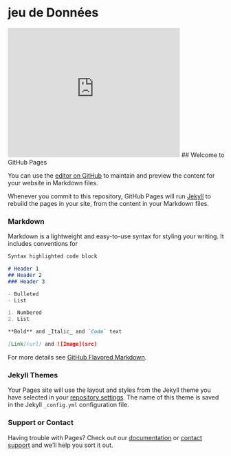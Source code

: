# jeu de Données
<iframe src="https://data.opendatasoft.com/explore/embed/dataset/accidents-corporels-de-la-circulation-millesime@public/table/?disjunctive.com_name&disjunctive.dep_code&disjunctive.dep_name&disjunctive.epci_code&disjunctive.epci_name&disjunctive.reg_code&disjunctive.reg_name&disjunctive.com_code&static=false&datasetcard=false" width="400" height="300" frameborder="0"></iframe>
## Welcome to GitHub Pages

You can use the [editor on GitHub](https://github.com/228-Ayao/Examen_final_dataviz/edit/gh-pages/index.md) to maintain and preview the content for your website in Markdown files.

Whenever you commit to this repository, GitHub Pages will run [Jekyll](https://jekyllrb.com/) to rebuild the pages in your site, from the content in your Markdown files.

### Markdown

Markdown is a lightweight and easy-to-use syntax for styling your writing. It includes conventions for

```markdown
Syntax highlighted code block

# Header 1
## Header 2
### Header 3

- Bulleted
- List

1. Numbered
2. List

**Bold** and _Italic_ and `Code` text

[Link](url) and ![Image](src)
```

For more details see [GitHub Flavored Markdown](https://guides.github.com/features/mastering-markdown/).

### Jekyll Themes

Your Pages site will use the layout and styles from the Jekyll theme you have selected in your [repository settings](https://github.com/228-Ayao/Examen_final_dataviz/settings). The name of this theme is saved in the Jekyll `_config.yml` configuration file.

### Support or Contact

Having trouble with Pages? Check out our [documentation](https://docs.github.com/categories/github-pages-basics/) or [contact support](https://support.github.com/contact) and we’ll help you sort it out.
